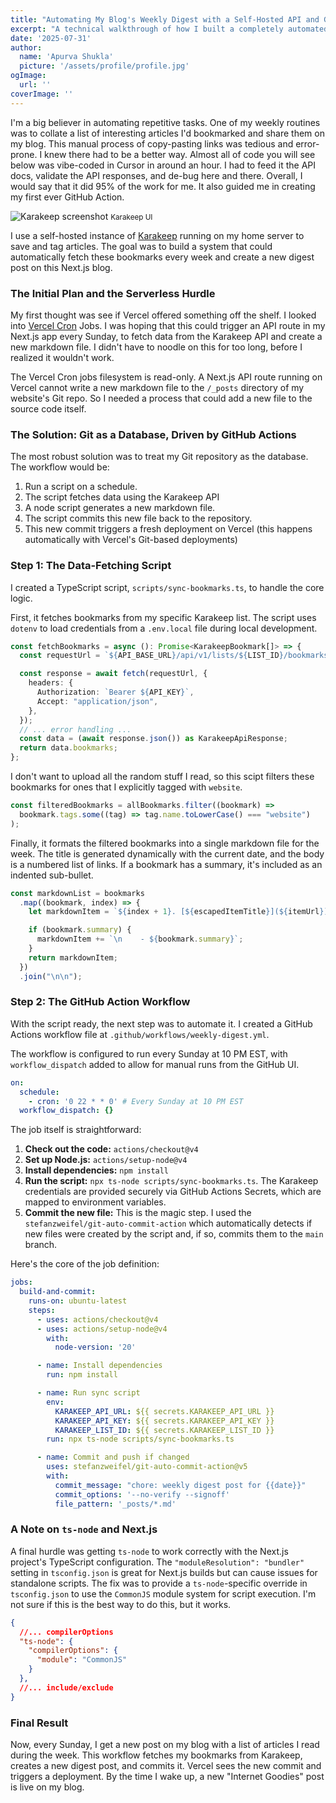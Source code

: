 ```yaml
---
title: "Automating My Blog's Weekly Digest with a Self-Hosted API and GitHub Actions"
excerpt: "A technical walkthrough of how I built a completely automated pipeline to fetch bookmarks from my personal Karakeep instance and publish them as a weekly digest post on my Next.js blog, using a TypeScript script and a GitHub Action."
date: '2025-07-31'
author:
  name: 'Apurva Shukla'
  picture: '/assets/profile/profile.jpg'
ogImage:
  url: ''
coverImage: ''
---
```


I'm a big believer in automating repetitive tasks. One of my weekly routines was to collate a list of interesting articles I'd bookmarked and share them on my blog. This manual process of copy-pasting links was tedious and error-prone. I knew there had to be a better way. Almost all of code you will see below was vibe-coded in Cursor in around an hour. I had to feed it the API docs, validate the API responses, and de-bug here and there. Overall, I would say that it did 95% of the work for me. It also guided me in creating my first ever GitHub Action.

<img src="/assets/blog/homelab/karakeep.png" alt="Karakeep screenshot" class="blog-image">
<small class="image-caption">Karakeep UI</small>

I use a self-hosted instance of [Karakeep](https://github.com/karakeep/karakeep) running on my home server to save and tag articles. The goal was to build a system that could automatically fetch these bookmarks every week and create a new digest post on this Next.js blog.

### The Initial Plan and the Serverless Hurdle

My first thought was see if Vercel offered something off the shelf. I looked into [Vercel Cron](https://vercel.com/docs/cron-jobs) Jobs. I was hoping that this could trigger an API route in my Next.js app every Sunday, to fetch data from the Karakeep API and create a new markdown file. I didn't have to noodle on this for too long, before I realized it wouldn't work.

The Vercel Cron jobs filesystem is read-only. A Next.js API route running on Vercel cannot write a new markdown file to the `/_posts` directory of my website's Git repo. So I needed a process that could add a new file to the source code itself.

### The Solution: Git as a Database, Driven by GitHub Actions

The most robust solution was to treat my Git repository as the database. The workflow would be:
1.  Run a script on a schedule.
2.  The script fetches data using the Karakeep API 
3.  A node script generates a new markdown file.
4.  The script commits this new file back to the repository.
5.  This new commit triggers a fresh deployment on Vercel (this happens automatically with Vercel's Git-based deployments)

### Step 1: The Data-Fetching Script

I created a TypeScript script, `scripts/sync-bookmarks.ts`, to handle the core logic.

First, it fetches bookmarks from my specific Karakeep list. The script uses `dotenv` to load credentials from a `.env.local` file during local development.

```typescript
const fetchBookmarks = async (): Promise<KarakeepBookmark[]> => {
  const requestUrl = `${API_BASE_URL}/api/v1/lists/${LIST_ID}/bookmarks`;

  const response = await fetch(requestUrl, {
    headers: {
      Authorization: `Bearer ${API_KEY}`,
      Accept: "application/json",
    },
  });
  // ... error handling ...
  const data = (await response.json()) as KarakeepApiResponse;
  return data.bookmarks;
};
```
I don't want to upload all the random stuff I read, so this scipt filters these bookmarks for ones that I explicitly tagged with `website`.

```typescript
const filteredBookmarks = allBookmarks.filter((bookmark) =>
  bookmark.tags.some((tag) => tag.name.toLowerCase() === "website")
);
```

Finally, it formats the filtered bookmarks into a single markdown file for the week. The title is generated dynamically with the current date, and the body is a numbered list of links. If a bookmark has a summary, it's included as an indented sub-bullet.

```typescript
const markdownList = bookmarks
  .map((bookmark, index) => {
    let markdownItem = `${index + 1}. [${escapedItemTitle}](${itemUrl})`;

    if (bookmark.summary) {
      markdownItem += `\n    - ${bookmark.summary}`;
    }
    return markdownItem;
  })
  .join("\n\n");
```

### Step 2: The GitHub Action Workflow

With the script ready, the next step was to automate it. I created a GitHub Actions workflow file at `.github/workflows/weekly-digest.yml`.

The workflow is configured to run every Sunday at 10 PM EST, with `workflow_dispatch` added to allow for manual runs from the GitHub UI.

```yaml
on:
  schedule:
    - cron: '0 22 * * 0' # Every Sunday at 10 PM EST
  workflow_dispatch: {}
```

The job itself is straightforward:
1.  **Check out the code:** `actions/checkout@v4`
2.  **Set up Node.js:** `actions/setup-node@v4`
3.  **Install dependencies:** `npm install`
4.  **Run the script:** `npx ts-node scripts/sync-bookmarks.ts`. The Karakeep credentials are provided securely via GitHub Actions Secrets, which are mapped to environment variables.
5.  **Commit the new file:** This is the magic step. I used the `stefanzweifel/git-auto-commit-action` which automatically detects if new files were created by the script and, if so, commits them to the `main` branch.

Here's the core of the job definition:

```yaml
jobs:
  build-and-commit:
    runs-on: ubuntu-latest
    steps:
      - uses: actions/checkout@v4
      - uses: actions/setup-node@v4
        with:
          node-version: '20'

      - name: Install dependencies
        run: npm install

      - name: Run sync script
        env:
          KARAKEEP_API_URL: ${{ secrets.KARAKEEP_API_URL }}
          KARAKEEP_API_KEY: ${{ secrets.KARAKEEP_API_KEY }}
          KARAKEEP_LIST_ID: ${{ secrets.KARAKEEP_LIST_ID }}
        run: npx ts-node scripts/sync-bookmarks.ts

      - name: Commit and push if changed
        uses: stefanzweifel/git-auto-commit-action@v5
        with:
          commit_message: "chore: weekly digest post for {{date}}"
          commit_options: '--no-verify --signoff'
          file_pattern: '_posts/*.md'
```

### A Note on `ts-node` and Next.js
A final hurdle was getting `ts-node` to work correctly with the Next.js project's TypeScript configuration. The `"moduleResolution": "bundler"` setting in `tsconfig.json` is great for Next.js builds but can cause issues for standalone scripts. The fix was to provide a `ts-node`-specific override in `tsconfig.json` to use the `CommonJS` module system for script execution. I'm not sure if this is the best way to do this, but it works.

```json
{
  //... compilerOptions
  "ts-node": {
    "compilerOptions": {
      "module": "CommonJS"
    }
  },
  //... include/exclude
}
```

### Final Result

Now, every Sunday, I get a new post on my blog with a list of articles I read during the week. This workflow fetches my bookmarks from Karakeep, creates a new digest post, and commits it. Vercel sees the new commit and triggers a deployment. By the time I wake up, a new "Internet Goodies" post is live on my blog.
